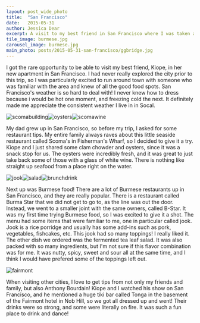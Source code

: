 ```yaml
---
layout: post_wide_photo
title:  "San Francisco"
date:   2015-05-31
author: Jessica Dear
excerpt: A visit to my best friend in San Francisco where I was taken all around town to site see and eat and drink at all kinds of great places! 
tile_image: burmese.jpg
carousel_image: burmese.jpg
main_photo: posts/2015-05-31-san-francisco/ggbridge.jpg
---
```


<p>I got the rare opportunity to be able to visit my best friend, Kiope, in her new apartment in San Francisco. I had never really explored the city prior to this trip, so I was particularly excited to run around town with someone who was familiar with the area and knew of all the good food spots. San Francisco's weather is so hard to deal with! I never knew how to dress because i would be hot one moment, and freezing cold the next. It definitely made me appreciate the consistent weather I live in in Socal.</p>

<div class="photo-array">
<img alt="scomabuilding" src="/images/posts/2015-05-31-san-francisco/scomabuilding.jpg" /><img alt="oysters" src="/images/posts/2015-05-31-san-francisco/scomas.jpg" /><img alt="scomawine" src="/images/posts/2015-05-31-san-francisco/scomawine.jpg" />
</div>

<p>My dad grew up in San Francisco, so before my trip, I asked for some restaurant tips. My entire family always raves about this little seaside restaurant called Scoma's in Fisherman's Wharf, so I decided to give it a try. Kiope and I just shared some clam chowder and oysters, since it was a snack stop for us. The oysters were incredibly fresh, and it was great to just take back some of those with a glass of white wine. There is nothing like straight up seafood from a place right on the water.</p>

<div class="photo-array">
<img alt="jook" src="/images/posts/2015-05-31-san-francisco/jook.jpg" /><img alt="salad" src="/images/posts/2015-05-31-san-francisco/burmese3.jpg" /><img alt="brunchdrink" src="/images/posts/2015-05-31-san-francisco/brunchdrink.jpg" />
</div>

<p>Next up was Burmese food! There are a lot of Burmese restaurants up in San Francisco, and they are really popular. There is a restaurant called Burma Star that we did not get to go to, as the line was out the door. Instead, we went to a smaller joint with the same owners, called B-Star. It was my first time trying Burmese food, so I was excited to give it a shot. The menu had some items that were familiar to me, one in particular called jook. Jook is a rice porridge and usually has some add-ins such as pork, vegetables, fishcakes, etc. This jook had so many toppings! I really liked it. The other dish we ordered was the fermented tea leaf salad. It was also packed with so many ingredients, but I'm not sure if this flavor combination was for me. It was nutty, spicy, sweet and sour all at the same time, and I think I would have prefered some of the toppings left out.</p>

<img class="wide-photo" alt="fairmont" src="/images/posts/2015-05-31-san-francisco/fairmont.jpg" />

<p>When visiting other cities, I love to get tips from not only my friends and family, but also Anthony Bourdain! Kiope and I watched his show on San Francisco, and he mentioned a huge tiki bar called Tonga in the basement of the Fairmont hotel in Nob Hill, so we got all dressed up and went! Their drinks were so strong, and some were literally on fire. It was such a fun place to drink and dance!</p>


